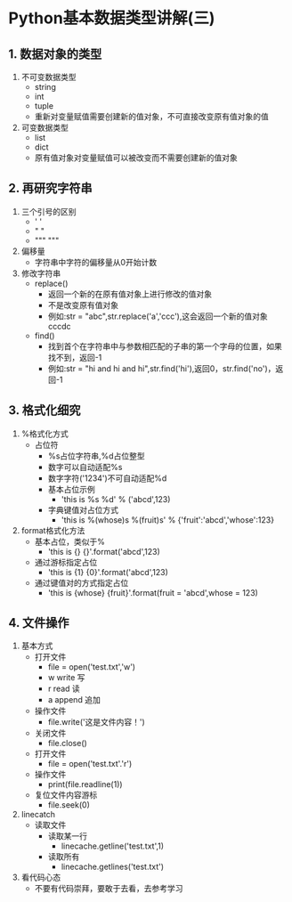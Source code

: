 # Python基本数据类型讲解(三)
## 1. 数据对象的类型
1. 不可变数据类型
    - string
    - int
    - tuple
    - 重新对变量赋值需要创建新的值对象，不可直接改变原有值对象的值
2. 可变数据类型
    - list
    - dict
    - 原有值对象对变量赋值可以被改变而不需要创建新的值对象
## 2. 再研究字符串
1. 三个引号的区别
    - ' '
    - " "
    - """ """
2. 偏移量
    - 字符串中字符的偏移量从0开始计数
3. 修改字符串
    - replace()
        - 返回一个新的在原有值对象上进行修改的值对象
        - 不是改变原有值对象
        - 例如:str = "abc",str.replace('a','ccc'),这会返回一个新的值对象cccdc
    - find()
        - 找到首个在字符串中与参数相匹配的子串的第一个字母的位置，如果找不到，返回-1
        - 例如:str = "hi and hi and hi",str.find('hi'),返回0，str.find('no')，返回-1
## 3. 格式化细究
1. %格式化方式
    - 占位符
        - %s占位字符串,%d占位整型
        - 数字可以自动适配%s
        - 数字字符('1234')不可自动适配%d
        - 基本占位示例
            - 'this is %s %d' % ('abcd',123)
        - 字典键值对占位方式
            - 'this is %(whose)s %(fruit)s' % {'fruit':'abcd','whose':123}
2. format格式化方法
    - 基本占位，类似于%
        - 'this is {} {}'.format('abcd',123)
    - 通过游标指定占位
        - 'this is {1} {0}'.format('abcd',123)
    - 通过键值对的方式指定占位
        - 'this is {whose} {fruit}'.format(fruit = 'abcd',whose = 123)
## 4. 文件操作
1. 基本方式
    - 打开文件
        - file = open('test.txt','w')
        - w write 写
        - r read 读
        - a append 追加
    - 操作文件
        - file.write('这是文件内容！')
    - 关闭文件
        - file.close()
    - 打开文件
        - file = open('test.txt'.'r')
    - 操作文件
        - print(file.readline(1))
    - 复位文件内容游标
        - file.seek(0)
2. linecatch
    - 读取文件
        - 读取某一行
            - linecache.getline('test.txt',1)
        - 读取所有
            - linecache.getlines('test.txt')
3. 看代码心态
    - 不要有代码崇拜，要敢于去看，去参考学习